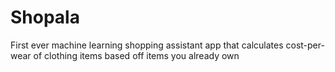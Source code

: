 # Shopala
First ever machine learning shopping assistant app that calculates cost-per-wear of clothing items based off items you already own
